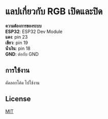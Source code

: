 # แลปเกี่ยวกับ RGB เปิดและปิด

**ความต้องการของระบบ**\
**ESP32**: ESP32 Dev Module\
**แดง**: pin 23\
**เขียว**: pin 19\
**น้ำเงิน**: pin 18\
**GND**: ต่อกับ GND

## การใช้งาน
คัดลอกโค้ด ไปใช้งาน

## License
[MIT](https://choosealicense.com/licenses/mit/)
